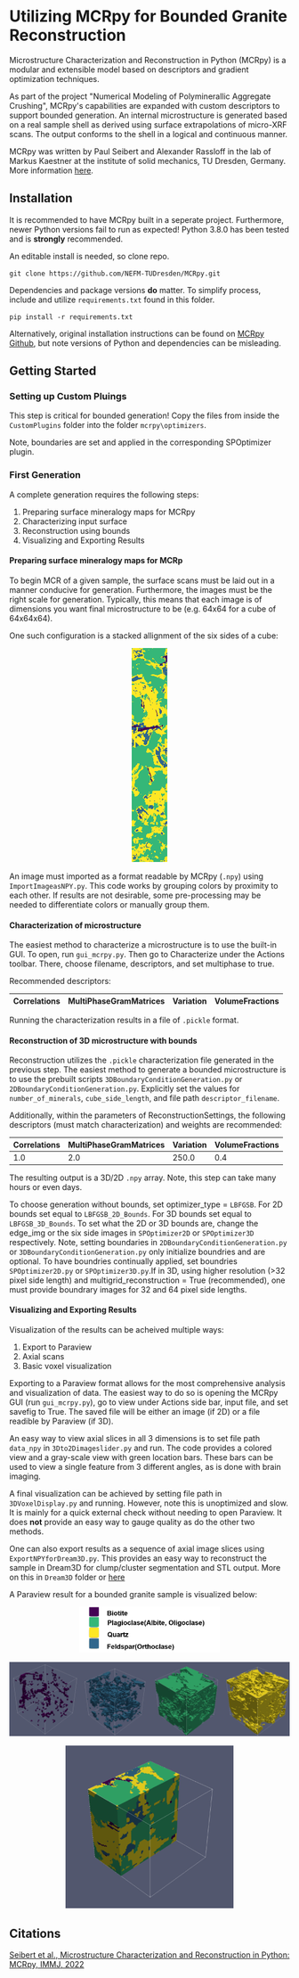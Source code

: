 # Utilizing MCRpy for Bounded Granite Reconstruction


Microstructure Characterization and Reconstruction in Python (MCRpy) is a modular and extensible model based on descriptors and gradient optimization techniques.

As part of the project "Numerical Modeling of Polyminerallic Aggregate Crushing", MCRpy's capabilities are expanded with custom descriptors to support bounded generation. An internal microstructure is generated based on a real sample shell as derived using surface extrapolations of micro-XRF scans. The output conforms to the shell in a logical and continuous manner.

MCRpy was written by Paul Seibert and Alexander Rassloff in the lab of Markus Kaestner at the institute of solid mechanics, TU Dresden, Germany. More information [here](https://github.com/NEFM-TUDresden/MCRpy).

## Installation

It is recommended to have MCRpy built in a seperate project. Furthermore, newer Python versions fail to run as expected! Python 3.8.0 has been tested and is **strongly** recommended.

An editable install is needed, so clone repo.

```shell
git clone https://github.com/NEFM-TUDresden/MCRpy.git
```

Dependencies and package versions **do** matter. To simplify process, include and utilize `requirements.txt` found in this folder.

```shell
pip install -r requirements.txt
```

Alternatively, original installation instructions can be found on [MCRpy Github](https://github.com/NEFM-TUDresden/MCRpy), but note versions of Python and dependencies can be misleading. 

## Getting Started
### Setting up Custom Pluings

This step is critical for bounded generation! Copy the files from inside the `CustomPlugins` folder into the folder `mcrpy\optimizers`. 

Note, boundaries are set and applied in the corresponding SPOptimizer plugin. 


### First Generation

A complete generation requires the following steps:

1. Preparing surface mineralogy maps for MCRpy
2. Characterizing input surface
3. Reconstruction using bounds
4. Visualizing and Exporting Results


#### Preparing surface mineralogy maps for MCRp

To begin MCR of a given sample, the surface scans must be laid out in a manner conducive for generation. Furthermore, the images must be the right scale for generation. Typically, this means that each image is of dimensions you want final microstructure to be (e.g. 64x64 for a cube of 64x64x64).

One such configuration is a stacked allignment of the six sides of a cube:


<p align="center">
  <img src="..\docs\images\64x64-1x6.png" style="width:64px;"/>
</p>

An image must imported as a format readable by MCRpy (`.npy`) using `ImportImageasNPY.py`. This code works by grouping colors by proximity to each other. If results are not desirable, some pre-processing may be needed to differentiate colors or manually group them. 

#### Characterization of microstructure

The easiest method to characterize a microstructure is to use the built-in GUI. To open, run `gui_mcrpy.py`. Then go to Characterize under the Actions toolbar. There, choose filename, descriptors, and set multiphase to true.

Recommended descriptors:

|Correlations | MultiPhaseGramMatrices | Variation | VolumeFractions |
| --- | --- | --- | --- |

Running the characterization results in a file of `.pickle` format.

#### Reconstruction of 3D microstructure with bounds

Reconstruction utilizes the `.pickle` characterization file generated in the previous step. The easiest method to generate a bounded microstructure is to use the prebuilt scripts `3DBoundaryConditionGeneration.py` or `2DBoundaryConditionGeneration.py`. Explicitly set the values for `number_of_minerals`, `cube_side_length`, and file path `descriptor_filename`. 

Additionally, within the parameters of ReconstructionSettings, the following descriptors (must match characterization) and weights are recommended:

| Correlations | MultiPhaseGramMatrices | Variation | VolumeFractions |
|--------------|------------------------|-----------|-----------------|
| 1.0          | 2.0                    | 250.0     | 0.4             |

The resulting output is a 3D/2D `.npy` array. Note, this step can take many hours or even days. 

To choose generation without bounds, set optimizer_type = `LBFGSB`. For 2D bounds set equal to `LBFGSB_2D_Bounds`. For 3D bounds set equal to `LBFGSB_3D_Bounds`. To set what the 2D or 3D bounds are, change the edge_img or the six side images in `SPOptimizer2D` or `SPOptimizer3D` respectively. Note, setting boundaries in `2DBoundaryConditionGeneration.py` or `3DBoundaryConditionGeneration.py` only initialize boundries and are optional. To have boundries continually applied, set boundries `SPOptimizer2D.py` or `SPOptimizer3D.py`.If in 3D, using higher resolution (>32 pixel side length) and multigrid_reconstruction = True (recommended), one must provide boundrary images for 32 and 64 pixel side lengths.

#### Visualizing and Exporting Results

Visualization of the results can be acheived multiple ways:

1. Export to Paraview
2. Axial scans 
3. Basic voxel visualization

Exporting to a Paraview format allows for the most comprehensive analysis and visualization of data. The easiest way to do so is opening the MCRpy GUI (run `gui_mcrpy.py`), go to view under Actions side bar, input file, and set savefig to True. The saved file will be either an image (if 2D) or a file readible by Paraview (if 3D).

An easy way to view axial slices in all 3 dimensions is to set file path `data_npy` in `3Dto2Dimageslider.py` and run. The code provides a colored view and a gray-scale view with green location bars. These bars can be used to view a single feature from 3 different angles, as is done with brain imaging. 

A final visualization can be achieved by setting file path in `3DVoxelDisplay.py` and running. However, note this is unoptimized and slow. It is mainly for a quick external check without needing to open Paraview. It does **not** provide an easy way to gauge quality as do the other two methods. 

One can also export results as a sequence of axial image slices using `ExportNPYforDream3D.py`. This provides an easy way to reconstruct the sample in Dream3D for clump/cluster segmentation and STL output. More on this in `Dream3D` folder or [here](../Dream3D/README.md)

A Paraview result for a bounded granite sample is visualized below:

<p align="center">
  <img src="..\docs\images\MineralLabels.png" style="width:50%;"/>
</p>
<p align="center">
  <img src="..\docs\images\MineralDistribution.png" style="width:100%;"/>
</p>
<p align="center">
  <img src="..\docs\images\SampleClip.png" style="width:60%;"/>
</p>

## Citations
[Seibert et al., Microstructure Characterization and Reconstruction in Python: MCRpy, IMMJ, 2022](https://link.springer.com/article/10.1007/s40192-022-00273-4)
